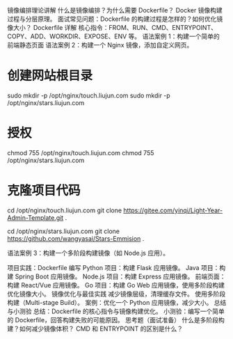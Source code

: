 镜像编排理论讲解
什么是镜像编排？为什么需要 Dockerfile？
Docker 镜像构建过程与分层原理。
面试常见问题：Dockerfile 的构建过程是怎样的？如何优化镜像大小？
Dockerfile 详解
核心指令：FROM、RUN、CMD、ENTRYPOINT、COPY、ADD、WORKDIR、EXPOSE、ENV 等。
语法案例 1：构建一个简单的 前端静态页面
语法案例 2：构建一个 Nginx 镜像，添加自定义网页。
# 创建网站根目录
sudo mkdir -p /opt/nginx/touch.liujun.com
sudo mkdir -p /opt/nginx/stars.liujun.com
# 授权
chmod 755 /opt/nginx/touch.liujun.com
chmod 755 /opt/nginx/stars.liujun.com
# 克隆项目代码
cd /opt/nginx/touch.liujun.com
git clone https://gitee.com/yinqi/Light-Year-Admin-Template.git .

cd /opt/nginx/stars.liujun.com
git clone https://github.com/wangyasai/Stars-Emmision .


语法案例 3：构建一个多阶段构建镜像（如 Node.js 应用）。


项目实践：Dockerfile 编写
Python 项目：构建 Flask 应用镜像。
Java 项目：构建 Spring Boot 应用镜像。
Node.js 项目：构建 Express 应用镜像。
前端页面：构建 React/Vue 应用镜像。
Go 项目：构建 Go Web 应用镜像，使用多阶段构建优化镜像大小。
镜像优化与最佳实践
减少镜像层级，清理缓存文件。
使用多阶段构建（Multi-stage Build）。
案例：优化一个 Python 应用镜像，减少大小。
总结与小测验
总结：Dockerfile 的核心指令与镜像构建优化。
小测验：编写一个简单的 Dockerfile，回答构建失败的可能原因。
思考题（面试准备）
什么是多阶段构建？如何减少镜像体积？
CMD 和 ENTRYPOINT 的区别是什么？